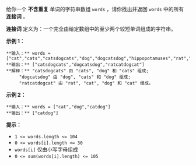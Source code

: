 给你一个 **不含重复** 单词的字符串数组 `words` ，请你找出并返回 `words` 中的所有 **连接词** 。

**连接词** 定义为：一个完全由给定数组中的至少两个较短单词组成的字符串。



**示例 1：**

    
    
    **输入：** words = ["cat","cats","catsdogcats","dog","dogcatsdog","hippopotamuses","rat","ratcatdogcat"]
    **输出：** ["catsdogcats","dogcatsdog","ratcatdogcat"]
    **解释：** "catsdogcats" 由 "cats", "dog" 和 "cats" 组成; 
         "dogcatsdog" 由 "dog", "cats" 和 "dog" 组成; 
         "ratcatdogcat" 由 "rat", "cat", "dog" 和 "cat" 组成。
    

**示例 2：**

    
    
    **输入：** words = ["cat","dog","catdog"]
    **输出：** ["catdog"]



**提示：**

  * `1 <= words.length <= 104`
  * `0 <= words[i].length <= 30`
  * `words[i]` 仅由小写字母组成
  * `0 <= sum(words[i].length) <= 105`

